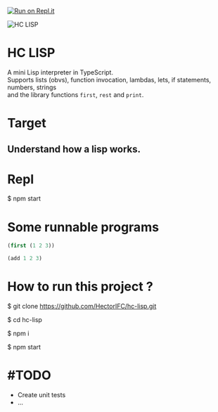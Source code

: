 [![Run on Repl.it](https://repl.it/badge/github/HectorIFC/hc-lisp)](https://replit.com/@hectorcardoso/hc-lisp)

![HC LISP](https://i.ibb.co/rchyKBy/hc-lisp-example.gif)

# HC LISP

A mini Lisp interpreter in TypeScript.  
Supports lists (obvs), function invocation, lambdas, lets, if statements, numbers, strings  
and the library functions `first`, `rest` and `print`.

# Target

## Understand how a lisp works.

# Repl

$ npm start

# Some runnable programs

```lisp
(first (1 2 3))
```

```lisp
(add 1 2 3)
```

# How to run this project ?

$ git clone https://github.com/HectorIFC/hc-lisp.git

$ cd hc-lisp

$ npm i

$ npm start

# #TODO

- Create unit tests
- ...
